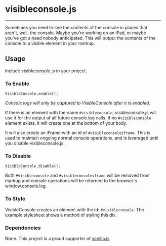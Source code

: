 # visibleconsole.js #
- - - - -

Sometimes you need to see the contents of the console in places that aren't, well, the console. Maybe you're working on an iPad, or maybe you've got a need nobody anticipated. This will output the contents of the console to a visible element in your markup.

## Usage ###

Include visibleconsole.js in your project.

### To Enable ####

    VisibleConsole.enable();
    
*Console logs will only be captured to VisibleConsole after it is enabled.*
    
If there is an element with the name `#visibleconsole`, visibleconsole.js will use it for the output of all future console.log calls. If no `#visibleconsole` element exists, it will create one at the bottom of your body.

It will also create an iFrame with an id of `#visibleconsoleiframe`. This is used to maintain ongoing normal console operations, and is leveraged until you disable visibleconsole.js.
    
### To Disable ####

    VisibleConsole.disable();
    
Both `#visibleconsole` and `#visibleconsoleiframe` will be removed from markup and console operations will be returned to the browser's window.console.log.
    
### To Style ####

VisibleConsole creates an element with the id: `#visibleconsole`. The example stylesheet shows a method of styling this div.


### Dependencies ###

None. This project is a proud supporter of [vanilla.js](http://vanilla-js.com/).